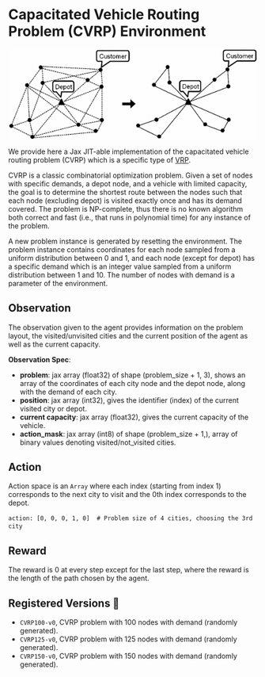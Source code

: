 # Capacitated Vehicle Routing Problem (CVRP) Environment

<p align="center">
        <img src="../img/cvrp_img0.png" width="500"/>
</p>

We provide here a Jax JIT-able implementation of the capacitated vehicle routing problem
(CVRP) which is a specific type of [VRP](https://en.wikipedia.org/wiki/Vehicle_routing_problem).


CVRP is a classic combinatorial optimization problem. Given a set of nodes with specific demands,
a depot node, and a vehicle with limited capacity, the goal is to determine the shortest route
between the nodes such that each node (excluding depot) is visited exactly once and has its demand
covered. The problem is NP-complete, thus there is no known algorithm both correct and fast 
(i.e., that runs in polynomial time) for any instance of the problem.

A new problem instance is generated by resetting the environment. The problem instance contains 
coordinates for each node sampled from a uniform distribution between 0 and 1, and each node
(except for depot) has a specific demand which is an integer value sampled from a uniform
distribution between 1 and 10. The number of nodes with demand is a parameter of the environment.

## Observation
The observation given to the agent provides information on the problem layout, the visited/unvisited cities and
the current position of the agent as well as the current capacity.

**Observation Spec**:

- **problem**: jax array (float32) of shape (problem_size + 1, 3), shows an array of the coordinates of each city node 
and the depot node, along with the demand of each city.
- **position**: jax array (int32), gives the identifier (index) of the current visited city or depot.
- **current capacity**: jax array (float32), gives the current capacity of the vehicle.
- **action_mask**: jax array (int8) of shape (problem_size + 1,), array of binary values denoting visited/not_visited cities.

## Action
Action space is an `Array` where each index (starting from index 1) corresponds to the next city to visit and the 
0th index corresponds to the depot.

```
action: [0, 0, 0, 1, 0]  # Problem size of 4 cities, choosing the 3rd city
```

## Reward
The reward is 0 at every step except for the last step, where the reward is
the length of the path chosen by the agent.

## Registered Versions 📖
- `CVRP100-v0`, CVRP problem with 100 nodes with demand (randomly generated).
- `CVRP125-v0`, CVRP problem with 125 nodes with demand (randomly generated).
- `CVRP150-v0`, CVRP problem with 150 nodes with demand (randomly generated).
